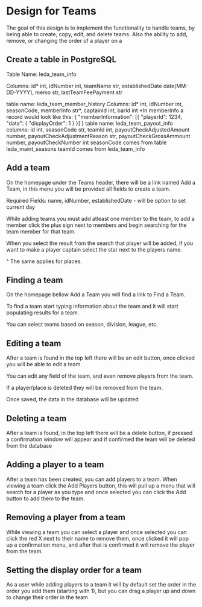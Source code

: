 # Design for Teams
The goal of this design is to implement the functionality to handle teams, by being able to create, copy, edit, and delete teams.
Also the ability to add, remove, or changing the order of a player on a

## Create a table in PostgreSQL
Table Name: leda_team_info

Columns: id* int, idNumber int, teamName str, establishedDate date(MM-DD-YYYY), memo str, lastTeamFeePayment str


table name: leda_team_member_history
Columns: id* int, idNumber int, seasonCode, memberInfo str*, captainId int, barId int
*In memberInfo a record would look like this:
{
	"memberInformation": [{
		"playerId": 1234,
		"data": {
			"displayOrder": 1
		}
	}]
}
table name: leda_team_payout_info
columns: id int, seasonCode str, teamId int, payoutCheckAdjustedAmount number, payoutCheckAdjustmentReason str, payoutCheckGrossAmmount number, payoutCheckNumber int
seasonCode comes from table leda_maint_seasons
teamId comes from leda_team_info
## Add a team
On the homepage under the Teams header, there will be a link named Add a Team, in this menu you will be provided all fields to create a team.

Required Fields: name, idNumber, establishedDate - will be option to set current day

While adding teams you must add atleast one member to the team, to add a member click the plus sign next to members and begin searching for the team member for that team.

When you select the result from the search that player will be added, if you want to make a player captain select the star next to the players name.

^ The same applies for places.

## Finding a team
On the homepage bellow Add a Team you will find a link to Find a Team.

To find a team start typing information about the team and it will start populating results for a team. 

You can select teams based on season, division, league, etc. 


## Editing a team
After a team is found in the top left there will be an edit button, once clicked you will be able to edit a team.

You can edit any field of the team, and even remove players from the team.

If a player/place is deleted they will be removed from the team.

Once saved, the data in the database will be updated

## Deleting a team
After a team is found, in the top left there will be a delete button, if pressed a confirmation window will appear and if confirmed the team will be deleted from the database

## Adding a player to a team
After a team has been created, you can add players to a team. When viewing a team click the Add Players button, this will pull up a menu that will search for a player as you type and once selected you can click the Add button to add them to the team.

## Removing a player from a team
While viewing a team you can select a player and once selected you can click the red X next to their name to remove them, once clicked it will pop up a confirmation menu, and after that is confirmed it will remove the player from the team. 

## Setting the display order for a team
As a user while adding players to a team it will by default set the order in the order you add them (starting with 1), but you can drag a player up and down to change their order in the team